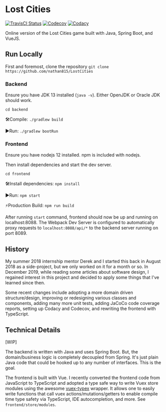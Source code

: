 # Lost Cities

[![TravisCI Status](https://travis-ci.org/nathan815/LostCities.svg?branch=master)](https://travis-ci.org/nathan815/LostCities)
[![Codecov](https://codecov.io/gh/nathan815/LostCities/branch/master/graph/badge.svg)](https://codecov.io/gh/nathan815/LostCities)
[![Codacy](https://api.codacy.com/project/badge/Grade/410d3531a0ee4e7eb87a19b071f34f29)](https://www.codacy.com/manual/nathan815/LostCities?utm_source=github.com&amp;utm_medium=referral&amp;utm_content=nathan815/LostCities&amp;utm_campaign=Badge_Grade)

Online version of the Lost Cities game built with Java, Spring Boot, and VueJS.

## Run Locally
First and foremost, clone the repository `git clone https://github.com/nathan815/LostCities`

### Backend
Ensure you have JDK 13 installed (`java -v`). Either OpenJDK or Oracle JDK should work.

`cd backend`

🛠Compile: `./gradlew build`

▶️Run: `./gradlew bootRun`

### Frontend
Ensure you have nodejs 12 installed. npm is included with nodejs. 

Then install dependencies and start the dev server.

`cd frontend`

🛠Install dependencies: `npm install`

▶️Run: `npm start`

⚡️Production Build: `npm run build`

After running `start` command, frontend should now be up and running on localhost:8088. The Webpack Dev Server is configured to automatically proxy requests to `localhost:8088/api/*` to the backend server running on port 8089.

## History
My summer 2018 internship mentor Derek and I started this back in August 2018 as a side-project, but we only worked on it for a month or so. In December 2019, while reading some articles about software design, I regained interest in this project and decided to apply some things that I've learned since then. 

Some recent changes include adopting a more domain driven structure/design, improving or redesigning various classes and components, adding many more unit tests, adding JaCoCo code coverage reports, setting up Codacy and Codecov, and rewriting the frontend with TypeScript.

## Technical Details
[WIP]

The backend is written with Java and uses Spring Boot. But, the domain/business logic is completely decoupled from Spring. It's just plain Java code that could be hooked up to any number of interfaces. This is the goal.

The frontend is built with Vue. I recently converted the frontend code from JavaScript to TypeScript and adopted a type safe way to write Vuex store modules using the awesome [vuex-typex](https://github.com/mrcrowl/vuex-typex) wrapper. It allows one to easily write functions that call vuex actions/mutations/getters to enable compile time type safety via TypeScript, IDE autocompletion, and more. See `frontend/store/modules`.

